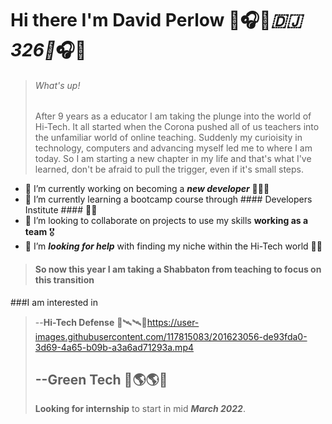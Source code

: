 # Hi there I'm David Perlow 👋🎧🎼***🇩🇯 326**🎼*🎧👋
> ###### What's up! 
> After 9 years as a educator I am taking the plunge into the world of Hi-Tech. It all started when the Corona pushed all of us teachers into the unfamiliar world of online teaching. Suddenly my curioisity in technology, computers and advancing myself led me to where I am today. So I am starting a new chapter in my life and that's what I've learned, don't be afraid to pull the trigger, even if it's small steps. 


- 🔭 I’m currently working on becoming a ***new developer*** 👨🏻‍💻
- 🌱 I’m currently learning a bootcamp course through #### Developers Institute #### 🧑‍💻
- 👯 I’m looking to collaborate on projects to use my skills **working as a team** 🎖️
- 🤔 I’m ***looking for help*** with finding my niche within the Hi-Tech world 🤝🏽

>#### So now this year I am taking a Shabbaton from teaching to focus on this transition

  
###I am interested in 
>--**Hi-Tech Defense** 📡🛰🛰🚀https://user-images.githubusercontent.com/117815083/201623056-de93fda0-3d69-4a65-b09b-a3a6ad71293a.mp4
>
>
>--**Green Tech** 🔋🌎🌎🔋
>-
>**Looking for internship** to start in mid ***March 2022***.



<!--
**CodedavidperloW/CodedavidperloW** is a ✨ _special_ ✨ repository because its `README.md` (this file) ap

https://user-images.githubusercontent.com/117815083/201622792-3605b941-4e9b-49ae-95fc-00471253cc36.mp4

pears on your GitHub profile.

Here are some ideas to get you started:

- 🔭 I’m currently working on becoming a new developer
- 🌱 I’m currently learning ...
- 👯 I’m looking to collaborate on ...
- 🤔 I’m looking for help with ...
- 💬 Ask me about ...
- 📫 How to reach me: ...
- 😄 Pronouns: ...
- ⚡ Fun fact: ...
-->
